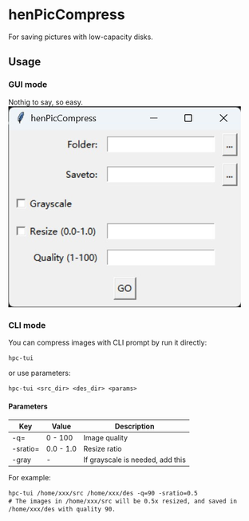 # henPicCompress
For saving pictures with low-capacity disks.

## Usage

### GUI mode
Nothig to say, so easy.  
![](/img/hpc_gui.jpg)

### CLI mode
You can compress images with CLI prompt by run it directly:
```shell
hpc-tui
```

or use parameters:  
```shell
hpc-tui <src_dir> <des_dir> <params>
```

#### Parameters
| Key | Value | Description |
| --- | ----- |------------ |
| -q=  | 0 - 100 | Image quality |
| -sratio= | 0.0 - 1.0 | Resize ratio |
| -gray | - | If grayscale is needed, add this |

For example:  
```shell
hpc-tui /home/xxx/src /home/xxx/des -q=90 -sratio=0.5
# The images in /home/xxx/src will be 0.5x resized, and saved in /home/xxx/des with quality 90.
```